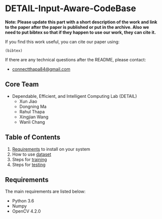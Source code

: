 # DETAIL-Input-Aware-CodeBase

**Note: Please update this part with a short description of the work and link to the paper after the paper is published or put in the archive. Also we need to put bibtex so that if they happen to use our work, they can cite it.**

If you find this work useful, you can cite our paper using:

```
(bibtex)
```

If there are any technical questions after the README, please contact:
* connectthapa84@gmail.com


## Core Team
* Dependable, Efficient, and Intelligent Computing Lab (DETAIL)
	* Xun Jiao
	* Dongning Ma
	* Rahul Thapa
	* Xingjian Wang
	* Wanli Chang

## Table of Contents
1. [Requirements](#requirements) to install on your system
2. How to use [dataset](#dataset)
3. Steps for [training](#training)
4. Steps for [testing](#testing)

## Requirements

The main requirements are listed below:
* Python 3.6
* Numpy
* OpenCV 4.2.0

## 


